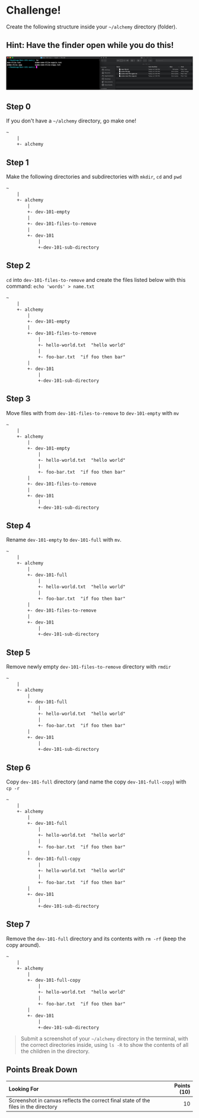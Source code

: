 Challenge!
===

Create the following structure inside your `~/alchemy` directory (folder).

## Hint: Have the finder open while you do this!

![](../notes/screens.png)
## Step 0

If you don't have a `~/alchemy` directory, go make one!

```
~
    |
    +- alchemy
```

## Step 1

Make the following directories and subdirectories with `mkdir`, `cd` and `pwd`

```
~
    |
    +- alchemy
        |
        +- dev-101-empty
        |
        +- dev-101-files-to-remove
        |
        +- dev-101
            |
            +-dev-101-sub-directory
```

## Step 2

`cd` into `dev-101-files-to-remove` and create the files listed below with this command: `echo 'words' > name.txt`

```
~
    |
    +- alchemy
        |
        +- dev-101-empty
        |
        +- dev-101-files-to-remove
            |
            +- hello-world.txt  "hello world"
            |
            +- foo-bar.txt  "if foo then bar"
        |
        +- dev-101
            |
            +-dev-101-sub-directory

```

## Step 3

Move files with from `dev-101-files-to-remove` to `dev-101-empty` with `mv`

```
~
    |
    +- alchemy
        |
        +- dev-101-empty
            |
            +- hello-world.txt  "hello world"
            |
            +- foo-bar.txt  "if foo then bar" 
        |
        +- dev-101-files-to-remove
        |
        +- dev-101
            |
            +-dev-101-sub-directory

```


## Step 4

Rename `dev-101-empty` to `dev-101-full` with `mv`.

```
~
    |
    +- alchemy
        |
        +- dev-101-full
            |
            +- hello-world.txt  "hello world"
            |
            +- foo-bar.txt  "if foo then bar"
        |
        +- dev-101-files-to-remove
        |
        +- dev-101
            |
            +-dev-101-sub-directory

```

## Step 5

Remove newly empty `dev-101-files-to-remove` directory with `rmdir`

```
~
    |
    +- alchemy
        |
        +- dev-101-full
            |
            +- hello-world.txt  "hello world"
            |
            +- foo-bar.txt  "if foo then bar" 
        |
        +- dev-101
            |
            +-dev-101-sub-directory
```

## Step 6

Copy `dev-101-full` directory (and name the copy `dev-101-full-copy`) with `cp -r`

```
~
    |
    +- alchemy
        |
        +- dev-101-full
            |
            +- hello-world.txt  "hello world"
            |
            +- foo-bar.txt  "if foo then bar"
        |
        +- dev-101-full-copy
            |
            +- hello-world.txt  "hello world"
            |
            +- foo-bar.txt  "if foo then bar"
        |
        +- dev-101
            |
            +-dev-101-sub-directory
```

## Step 7

Remove the `dev-101-full` directory and its contents with `rm -rf` (keep the copy around).

```
~
    |
    +- alchemy
        |
        +- dev-101-full-copy
            |
            +- hello-world.txt  "hello world"
            |
            +- foo-bar.txt  "if foo then bar"
        |
        +- dev-101
            |
            +-dev-101-sub-directory

```

> Submit a screenshot of your `~/alchemy` directory in the terminal, with the correct directories inside, using `ls -R` to show the contents of all the children in the directory.

## Points Break Down

Looking For | Points (10)
:--|--:
Screenshot in canvas reflects the correct final state of the files in the directory | 10

